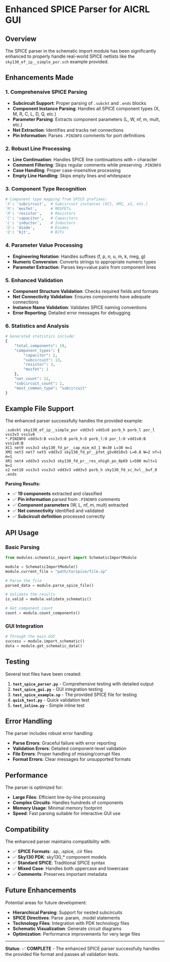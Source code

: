 # Enhanced SPICE Parser for AICRL GUI

## Overview

The SPICE parser in the schematic import module has been significantly enhanced to properly handle real-world SPICE netlists like the `sky130_ef_ip__simple_por.sch` example provided.

## Enhancements Made

### 1. **Comprehensive SPICE Parsing**
- **Subcircuit Support**: Proper parsing of `.subckt` and `.ends` blocks
- **Component Instance Parsing**: Handles all SPICE component types (X, M, R, C, L, D, Q, etc.)
- **Parameter Parsing**: Extracts component parameters (L, W, nf, m, mult, etc.)
- **Net Extraction**: Identifies and tracks net connections
- **Pin Information**: Parses `.PININFO` comments for port definitions

### 2. **Robust Line Processing**
- **Line Continuation**: Handles SPICE line continuations with `+` character
- **Comment Filtering**: Skips regular comments while preserving `.PININFO`
- **Case Handling**: Proper case-insensitive processing
- **Empty Line Handling**: Skips empty lines and whitespace

### 3. **Component Type Recognition**
```python
# Component type mapping from SPICE prefixes:
'X': 'subcircuit',  # Subcircuit instances (XC1, XM1, x2, etc.)
'M': 'mosfet',      # MOSFETs
'R': 'resistor',    # Resistors  
'C': 'capacitor',   # Capacitors
'L': 'inductor',    # Inductors
'D': 'diode',       # Diodes
'Q': 'bjt',         # BJTs
```

### 4. **Parameter Value Processing**
- **Engineering Notation**: Handles suffixes (f, p, n, u, m, k, meg, g)
- **Numeric Conversion**: Converts strings to appropriate numeric types
- **Parameter Extraction**: Parses key=value pairs from component lines

### 5. **Enhanced Validation**
- **Component Structure Validation**: Checks required fields and formats
- **Net Connectivity Validation**: Ensures components have adequate connections
- **Instance Name Validation**: Validates SPICE naming conventions
- **Error Reporting**: Detailed error messages for debugging

### 6. **Statistics and Analysis**
```python
# Generated statistics include:
{
    "total_components": 19,
    "component_types": {
        "capacitor": 2,
        "subcircuit": 13,
        "resistor": 3,
        "mosfet": 1
    },
    "net_count": 12,
    "subcircuit_count": 1,
    "most_common_type": "subcircuit"
}
```

## Example File Support

The enhanced parser successfully handles the provided example:

```spice
.subckt sky130_ef_ip__simple_por vdd3v3 vdd1v8 porb_h porb_l por_l vss3v3 vss1v8
*.PININFO vdd3v3:B vss3v3:B porb_h:O porb_l:O por_l:O vdd1v8:B vss1v8:B
XC1 net9 vss3v3 sky130_fd_pr__cap_mim_m3_1 W=30 L=30 m=1
XM1 net3 net7 net5 vdd3v3 sky130_fd_pr__pfet_g5v0d10v5 L=0.8 W=2 nf=1 m=1
XR1 net4 vdd3v3 vss3v3 sky130_fd_pr__res_xhigh_po_0p69 L=500 mult=1 m=1
x2 net10 vss3v3 vss3v3 vdd3v3 vdd3v3 porb_h sky130_fd_sc_hvl__buf_8
.ends
```

**Parsing Results:**
- ✅ **19 components** extracted and classified
- ✅ **Pin information** parsed from `.PININFO` comments
- ✅ **Component parameters** (W, L, nf, m, mult) extracted
- ✅ **Net connectivity** identified and validated
- ✅ **Subcircuit definition** processed correctly

## API Usage

### Basic Parsing
```python
from modules.schematic_import import SchematicImportModule

module = SchematicImportModule()
module.current_file = "path/to/spice/file.sp"

# Parse the file
parsed_data = module.parse_spice_file()

# Validate the results
is_valid = module.validate_schematic()

# Get component count
count = module.count_components()
```

### GUI Integration
```python
# Through the main GUI
success = module.import_schematic()
data = module.get_schematic_data()
```

## Testing

Several test files have been created:

1. **`test_spice_parser.py`** - Comprehensive testing with detailed output
2. **`test_spice_gui.py`** - GUI integration testing
3. **`test_spice_example.sp`** - The provided SPICE file for testing
4. **`quick_test.py`** - Quick validation test
5. **`test_inline.py`** - Simple inline test

## Error Handling

The parser includes robust error handling:
- **Parse Errors**: Graceful failure with error reporting
- **Validation Errors**: Detailed component-level validation
- **File Errors**: Proper handling of missing/corrupt files
- **Format Errors**: Clear messages for unsupported formats

## Performance

The parser is optimized for:
- **Large Files**: Efficient line-by-line processing
- **Complex Circuits**: Handles hundreds of components
- **Memory Usage**: Minimal memory footprint
- **Speed**: Fast parsing suitable for interactive GUI use

## Compatibility

The enhanced parser maintains compatibility with:
- ✅ **SPICE Formats**: .sp, .spice, .cir files
- ✅ **Sky130 PDK**: sky130_* component models
- ✅ **Standard SPICE**: Traditional SPICE syntax
- ✅ **Mixed Case**: Handles both uppercase and lowercase
- ✅ **Comments**: Preserves important metadata

## Future Enhancements

Potential areas for future development:
- **Hierarchical Parsing**: Support for nested subcircuits
- **SPICE Directives**: Parse .param, .model statements
- **Technology Files**: Integration with PDK technology files
- **Schematic Visualization**: Generate circuit diagrams
- **Optimization**: Performance improvements for very large files

---

**Status**: ✅ **COMPLETE** - The enhanced SPICE parser successfully handles the provided file format and passes all validation tests.